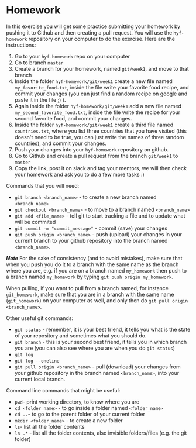 # Homework

In this exercise you will get some practice submitting your homework by pushing it to Github and then creating a pull request. You will use the `hyf-homework` repository on your computer to do the exercise. Here are the instructions:

1. Go to your `hyf-homework` repo on your computer
2. Go to branch `master`
3. Create a branch for your homework, named `git/week1`, and move to that branch
4. Inside the folder `hyf-homework/git/week1` create a new file named `my_favorite_food.txt`, inside the file write your favorite food recipe, and commit your changes (you can just find a random recipe on google and paste it in the file ;) ).
5. Again inside the folder `hyf-homework/git/week1` add a new file named `my_second_favorite_food.txt`, inside the file write the recipe for your second favorite food, and commit your changes.
6. Inside the folder `hyf-homework/git/week1` create a third file named `countries.txt`, where you list three countries that you have visited (this doesn't need to be true, you can just write the names of three random countries), and commit your changes.
7. Push your changes into your `hyf-homework` repository on github.
8. Go to Github and create a pull request from the branch `git/week1` to `master`
9. Copy the link, post it on slack and tag your mentors, we will then check your homework and ask you to do a few more tasks :)


Commands that you will need: 
 - `git branch <branch_name>` - to create a new branch named `<branch_name>`
 - `git checkout <branch_name>` - to move to a branch named `<branch_name>`
 - `git add <file_name>` - tell git to start tracking a file and to update what will be commited
 - `git commit -m "commit_message"` - commit (save) your changes
 - `git push origin <branch_name>` - push (upload) your changes in your current branch to your github repository into the branch named `<branch_name>`.
 
 
 ***Note***
  For the sake of consistency (and to avoid mistakes), make sure that when you push you do it to a branch with the same name as the branch where you are, e.g. if you are on a branch named `my_homework` then push to a branch named `my_homework` by typing `git push origin my_homework`.
  
  When pulling, if you want to pull from a branch named, for instance `git_homework`, make sure that you are in a branch with the same name (`git_homework`) on your computer as well, and only then do `git pull origin <branch_name>`.


Other useful git commands:
 - `git status` - remember, it is your best friend, it tells you what is the state of your repository and sometimes what you should do.
 - `git branch` - this is your second best friend, it tells you in which branch you are (you can also see where you are when you do `git status`)
 - `git log`
 - `git log --oneline`
 - `git pull origin <branch_name>` - pull (download) your changes from your github repository in the branch named `<branch_name>`, into your current local branch. 

Command line commands that might be useful:
 - `pwd`- print working directory, to know where you are 
 - `cd <folder_name>` - to go inside a folder named `<folder_name>` 
 - `cd ..`- to go to the parent folder of your current folder
 - `mkdir <folder_name>` - to create a new folder
 - `ls`- list all the folder contents
 - `ls .*` - list all the folder contents, also invisible folders/files (e.g. the git folder)
